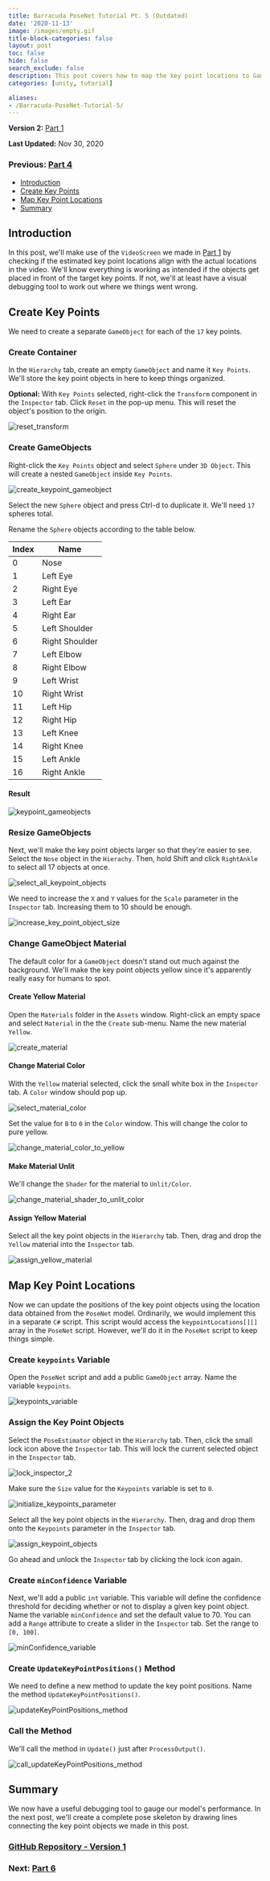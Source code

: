 ```yaml
---
title: Barracuda PoseNet Tutorial Pt. 5 (Outdated)
date: '2020-11-13'
image: /images/empty.gif
title-block-categories: false
layout: post
toc: false
hide: false
search_exclude: false
description: This post covers how to map the key point locations to GameObjects.
categories: [unity, tutorial]

aliases:
- /Barracuda-PoseNet-Tutorial-5/
---
```


**Version 2:** [Part 1](../../barracuda-posenet-tutorial-v2/part-1/) 

**Last Updated:** Nov 30, 2020

### Previous: [Part 4](../part-4/)

* [Introduction](#introduction)
* [Create Key Points](#create-key-points)
* [Map Key Point Locations](#map-key-point-locations)
* [Summary](#summary)

## Introduction

In this post, we'll make use of the `VideoScreen` we made in [Part 1](../part-1/) by checking if the estimated key point locations align with the actual locations in the video. We'll know everything is working as intended if the objects get placed in front of the target key points. If not, we'll at least have a visual debugging tool to work out where we things went wrong.

## Create Key Points

We need to create a separate `GameObject` for each of the `17` key points.

### Create Container

In the `Hierarchy` tab, create an empty `GameObject` and name it `Key Points`. We'll store the key point objects in here to keep things organized. 

**Optional:** With `Key Points` selected, right-click the `Transform` component in the `Inspector` tab. Click `Reset` in the pop-up menu. This will reset the object's position to the origin.

![reset_transform](./images/reset_transform.PNG)

### Create GameObjects

Right-click the `Key Points` object and select `Sphere` under `3D Object`. This will create a nested `GameObject` inside `Key Points`.

![create_keypoint_gameobject](./images/create_keypoint_gameobject.PNG)

Select the new `Sphere` object and press Ctrl-d to duplicate it. We'll need `17` spheres total.

Rename the `Sphere` objects according to the table below.

| Index | Name           |
| ----- | -------------- |
| 0     | Nose           |
| 1     | Left Eye       |
| 2     | Right Eye      |
| 3     | Left Ear       |
| 4     | Right Ear      |
| 5     | Left Shoulder  |
| 6     | Right Shoulder |
| 7     | Left Elbow     |
| 8     | Right Elbow    |
| 9     | Left Wrist     |
| 10    | Right Wrist    |
| 11    | Left Hip       |
| 12    | Right Hip      |
| 13    | Left Knee      |
| 14    | Right Knee     |
| 15    | Left Ankle     |
| 16    | Right Ankle    |

#### Result

![keypoint_gameobjects](./images/keypoint_gameobjects.PNG)

### Resize GameObjects

Next, we'll make the key point objects larger so that they're easier to see. Select the `Nose` object in the `Hierachy`. Then,   hold Shift and click `RightAnkle` to select all 17 objects at once.

![select_all_keypoint_objects](./images/select_all_keypoint_objects.PNG)

We need to increase the `X` and `Y` values for the `Scale` parameter in the `Inspector` tab. Increasing them to 10 should be enough.

![increase_key_point_object_size](./images/increase_key_point_object_size.PNG)

### Change GameObject Material

The default color for a `GameObject` doesn't stand out much against the background. We'll make the key point objects yellow since it's apparently really easy for humans to spot.

#### Create Yellow Material

Open the `Materials` folder in the `Assets` window. Right-click an empty space and select `Material` in the the `Create` sub-menu. Name the new material `Yellow`.

![create_material](./images/create_material.PNG)

#### Change Material Color

With the `Yellow` material selected, click the small white box in the `Inspector` tab. A `Color` window should pop up.

![select_material_color](./images/select_material_color_3.png)

Set the value for `B` to `0` in the `Color` window. This will change the color to pure yellow.

![change_material_color_to_yellow](./images/change_material_color_to_yellow.PNG)

#### Make Material Unlit

We'll change the `Shader` for the material to `Unlit/Color`.

![change_material_shader_to_unlit_color](./images/change_material_shader_to_unlit_color.PNG)

#### Assign Yellow Material

Select all the key point objects in the `Hierarchy` tab. Then, drag and drop the `Yellow` material into the `Inspector` tab.

![assign_yellow_material](./images/assign_yellow_material.PNG)



## Map Key Point Locations

Now we can update the positions of the key point objects using the location data obtained from the `PoseNet` model. Ordinarily, we would implement this in a separate `C#` script. This script would access the `keypointLocations[][]` array in the `PoseNet` script. However, we'll do it in the `PoseNet` script to keep things simple. 

### Create `keypoints` Variable

Open the `PoseNet` script and add a public `GameObject` array. Name the variable `keypoints`.

![keypoints_variable](./images/keypoints_variable.png)

### Assign the Key Point Objects

Select the `PoseEstimator` object in the `Hierarchy` tab. Then, click the small lock icon above the `Inspector` tab. This will lock the current selected object in the `Inspector` tab.

![lock_inspector_2](./images/lock_inspector_2.png)



Make sure the `Size` value for the `Keypoints` variable is set to `0`.

![initialize_keypoints_parameter](./images/initialize_keypoints_parameter.png)

Select all the key point objects in the `Hierarchy`. Then, drag and drop them onto the `Keypoints` parameter in the `Inspector` tab.

![assign_keypoint_objects](./images/assign_keypoint_objects.PNG)

Go ahead and unlock the `Inspector` tab by clicking the lock icon again.

### Create `minConfidence` Variable

Next, we'll add a public `int` variable. This variable will define the confidence threshold for deciding whether or not to display a given key point object. Name the variable `minConfidence` and set the default value to 70. You can add a `Range` attribute to create a slider in the `Inspector` tab. Set the range to `[0, 100]`.

 ![minConfidence_variable](./images/minConfidence_variable_2.png)

### Create `UpdateKeyPointPositions()` Method

We need to define a new method to update the key point positions. Name the method `UpdateKeyPointPositions()`.

![updateKeyPointPositions_method](./images/updateKeyPointPositions_method_2.png)

### Call the Method

We'll call the method in `Update()` just after `ProcessOutput()`.

![call_updateKeyPointPositions_method](./images/call_updateKeyPointPositions_method_2.png)

## Summary

We now have a useful debugging tool to gauge our model's performance. In the next post, we'll create a complete pose skeleton by drawing lines connecting the key point objects we made in this post.

### [GitHub Repository - Version 1](https://github.com/cj-mills/Barracuda-PoseNet-Tutorial/tree/Version-1)

### Next: [Part 6](../part-6/)

